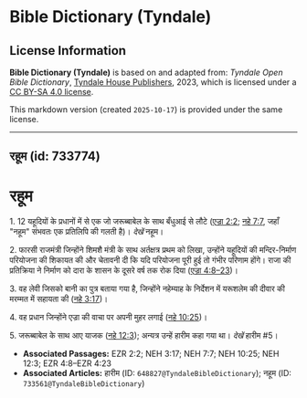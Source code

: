 # Bible Dictionary (Tyndale)

## License Information

**Bible Dictionary (Tyndale)** is based on and adapted from: _Tyndale Open Bible Dictionary_, [Tyndale House Publishers](https://tyndaleopenresources.com/), 2023, which is licensed under a [CC BY-SA 4.0 license](https://creativecommons.org/licenses/by-sa/4.0/legalcode.en).

This markdown version (created `2025-10-17`) is provided under the same license.



--------------------------------

## रहूम (id: 733774)

रहूम
====

1\. 12 यहूदियों के प्रधानों में से एक जो जरूब्बाबेल के साथ बँधुआई से लौटे ([एज्रा 2:2](https://ref.ly/Ezra2:2); [नहे 7:7](https://ref.ly/Neh7:7), जहाँ "नहूम" संभवतः एक प्रतिलिपि की गलती है)। *देखें* नहूम।

2\. फारसी राजमंत्री जिन्होंने शिमशै मंत्री के साथ अर्तक्षत्र प्रथम को लिखा, उन्होंने यहूदियों की मन्दिर\-निर्माण परियोजना की शिकायत की और चेतावनी दी कि यदि परियोजना पूरी हुई तो गंभीर परिणाम होंगे। राजा की प्रतिक्रिया ने निर्माण को दारा के शासन के दूसरे वर्ष तक रोक दिया ([एज्रा 4:8–23](https://ref.ly/Ezra4:8-Ezra4:23))।

3\. वह लेवी जिसको बानी का पुत्र बताया गया है, जिन्होंने नहेम्याह के निर्देशन में यरूशलेम की दीवार की मरम्मत में सहायता की ([नहे 3:17](https://ref.ly/Neh3:17))।

4\. वह प्रधान जिन्होंने एज्रा की वाचा पर अपनी मुहर लगाई ([नहे 10:25](https://ref.ly/Neh10:25))।

5\. जरूब्बाबेल के साथ आए याजक ([नहे 12:3](https://ref.ly/Neh12:3)); अन्यत्र उन्हें हारीम कहा गया था। *देखें* हारीम \#5।

* **Associated Passages:** EZR 2:2; NEH 3:17; NEH 7:7; NEH 10:25; NEH 12:3; EZR 4:8–EZR 4:23
* **Associated Articles:** हारीम (ID: `648827@TyndaleBibleDictionary`); नहूम (ID: `733561@TyndaleBibleDictionary`)

